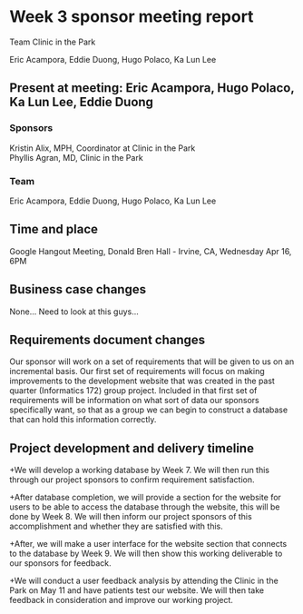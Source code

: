 # Week 3 sponsor meeting report

Team Clinic in the Park

Eric Acampora, Eddie Duong, Hugo Polaco, Ka Lun Lee

## Present at meeting: Eric Acampora, Hugo Polaco, Ka Lun Lee, Eddie Duong

### Sponsors

Kristin Alix, MPH, Coordinator at Clinic in the Park   
Phyllis Agran, MD, Clinic in the Park

### Team

Eric Acampora, Eddie Duong, Hugo Polaco, Ka Lun Lee

## Time and place

Google Hangout Meeting, Donald Bren Hall - Irvine, CA, Wednesday Apr 16, 6PM

## Business case changes

None...
Need to look at this guys...

## Requirements document changes

Our sponsor will work on a set of requirements that will be given to us on an incremental basis. Our first set of requirements will focus on making improvements to the development website that was created in the past quarter (Informatics 172) group project. Included in that first set of requirements will be information on what sort of data our sponsors specifically want, so that as a group we can begin to construct a database that can hold this information correctly.

## Project development and delivery timeline

+We will develop a working database by Week 7. We will then run this through our project sponsors to confirm requirement satisfaction.

+After database completion, we will provide a section for the website for users to be able to access the database through the website, this will be done by Week 8. We will then inform our project sponsors of this accomplishment and whether they are satisfied with this. 

+After, we will make a user interface for the website section that connects to the database by Week 9. We will then show this working deliverable to our sponsors for feedback. 

+We will conduct a user feedback analysis by attending the Clinic in the Park on May 11 and have patients test our website. We will then take feedback in consideration and improve our working project.
